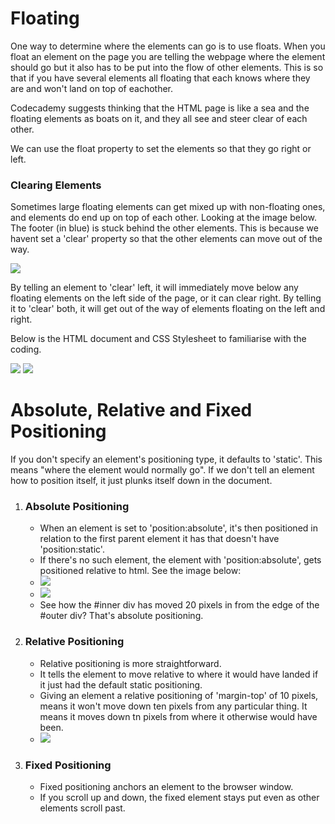 <!DOCTYPE html>
<html>
<head>
	<title>Floating and Positioning</title>
</head>
<body>
<h1>Floating</h1>
<p>One way to determine where the elements can go is to use floats. When you float an element on the page you are telling the webpage where the element should go but it also has to be put into the flow of other elements. This is so that if you have several elements all floating that each knows where they are and won't land on top of eachother.</p>
<p>Codecademy suggests thinking that the HTML page is like a sea and the floating elements as boats on it, and they all see and steer clear of each other. </p>
<p>We can use the float property to set the elements so that they go right or left.</p>
<h3>Clearing Elements</h3>
<p>Sometimes large floating elements can get mixed up with non-floating ones, and elements do end up on top of each other. Looking at the image below. The footer (in blue) is stuck behind the other elements. This is because we havent set a 'clear' property so that the other elements can move out of the way.</p>
<img src="https://s3.eu-west-2.amazonaws.com/sallearnstocode.images/Floating+Elements.jpeg" />
<p>By telling an element to 'clear' left, it will immediately move below any floating elements on the left side of the page, or it can clear right. By telling it to 'clear' both, it will get out of the way of elements floating on the left and right.</p>
<p>Below is the HTML document and CSS Stylesheet to familiarise with the coding.</p>
<img src="https://s3.eu-west-2.amazonaws.com/sallearnstocode.images/Floating+HTML.jpeg" />
<img src="https://s3.eu-west-2.amazonaws.com/sallearnstocode.images/Floating+CSS.jpeg" />
<h1>Absolute, Relative and Fixed Positioning</h1>
<p>If you don't specify an element's positioning type, it defaults to 'static'. This means "where the element would normally go". If we don't tell an element how to position itself, it just plunks itself down in the document.</p>
<ol>
	<li><h3>Absolute Positioning</h3>
		<ul>
			<li>When an element is set to 'position:absolute', it's then positioned in relation to the first parent element it has that doesn't have 'position:static'.</li>
			<li>If there's no such element, the element with 'position:absolute', gets positioned relative to html. See the image below:</li>
			<li><img src="https://s3.eu-west-2.amazonaws.com/sallearnstocode.images/Absolute+Positioning+HTML.jpeg" /></li>
			<li><img src="https://s3.eu-west-2.amazonaws.com/sallearnstocode.images/Absolute+Positioning.jpeg" /></i></li>
			<li>See how the #inner div has moved 20 pixels in from the edge of the #outer div? That's absolute positioning.</li>
		</ul>
	</li>
	<li><h3>Relative Positioning</h3>
		<ul>
			<li>Relative positioning is more straightforward.</li>
			<li>It tells the element to move relative to where it would have landed if it just had the default static positioning.</li>
			<li>Giving an element a relative positioning of 'margin-top' of 10 pixels, means it won't move down ten pixels from any particular thing. It means it moves down tn pixels from where it otherwise would have been.</li>
			<li><img src="https://s3.eu-west-2.amazonaws.com/sallearnstocode.images/Relative+Positioning.jpeg" /></li>
		</ul>
	</li>
		<li><h3>Fixed Positioning</h3>
		<ul>
			<li>Fixed positioning anchors an element to the browser window.</li>
			<li>If you scroll up and down, the fixed element stays put even as other elements scroll past.</li>
		</ul>
	</li>
</ol>
</body>
</html>
